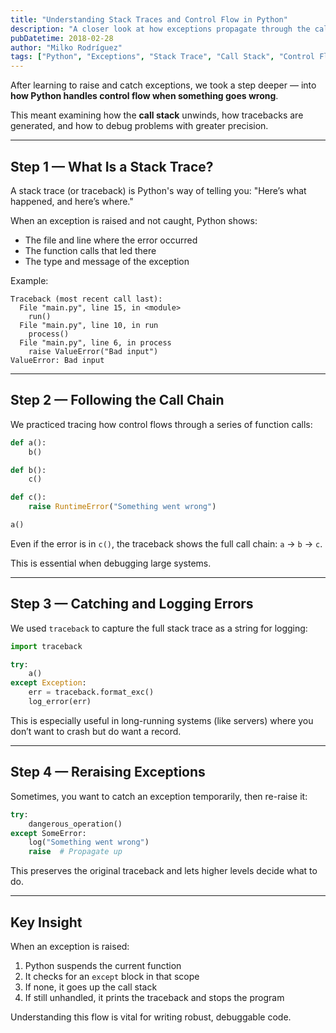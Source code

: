 ```yaml
---
title: "Understanding Stack Traces and Control Flow in Python"
description: "A closer look at how exceptions propagate through the call stack and how to read and use Python’s stack traces effectively."
pubDatetime: 2018-02-28
author: "Milko Rodríguez"
tags: ["Python", "Exceptions", "Stack Trace", "Call Stack", "Control Flow", "Learning"]
---
```


After learning to raise and catch exceptions, we took a step deeper — into **how Python handles control flow when something goes wrong**.

This meant examining how the **call stack** unwinds, how tracebacks are generated, and how to debug problems with greater precision.

---

## Step 1 — What Is a Stack Trace?

A stack trace (or traceback) is Python's way of telling you: "Here’s what happened, and here’s where."

When an exception is raised and not caught, Python shows:

- The file and line where the error occurred
- The function calls that led there
- The type and message of the exception

Example:

```text
Traceback (most recent call last):
  File "main.py", line 15, in <module>
    run()
  File "main.py", line 10, in run
    process()
  File "main.py", line 6, in process
    raise ValueError("Bad input")
ValueError: Bad input
```

---

## Step 2 — Following the Call Chain

We practiced tracing how control flows through a series of function calls:

```python
def a():
    b()

def b():
    c()

def c():
    raise RuntimeError("Something went wrong")

a()
```

Even if the error is in `c()`, the traceback shows the full call chain: `a` → `b` → `c`.

This is essential when debugging large systems.

---

## Step 3 — Catching and Logging Errors

We used `traceback` to capture the full stack trace as a string for logging:

```python
import traceback

try:
    a()
except Exception:
    err = traceback.format_exc()
    log_error(err)
```

This is especially useful in long-running systems (like servers) where you don’t want to crash but do want a record.

---

## Step 4 — Reraising Exceptions

Sometimes, you want to catch an exception temporarily, then re-raise it:

```python
try:
    dangerous_operation()
except SomeError:
    log("Something went wrong")
    raise  # Propagate up
```

This preserves the original traceback and lets higher levels decide what to do.

---

## Key Insight

When an exception is raised:

1. Python suspends the current function
2. It checks for an `except` block in that scope
3. If none, it goes up the call stack
4. If still unhandled, it prints the traceback and stops the program

Understanding this flow is vital for writing robust, debuggable code.


